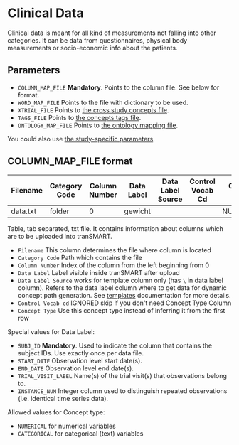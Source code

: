 Clinical Data
================

Clinical data is meant for all kind of measurements not falling into other
categories. It can be data from questionnaires, physical body measurements or
socio-economic info about the patients.


Parameters
------------
- `COLUMN_MAP_FILE` **Mandatory**. Points to the column file. See below for format.
- `WORD_MAP_FILE` Points to the file with dictionary to be used.
- `XTRIAL_FILE` Points to [the cross study concepts file](xtrial.md).
- `TAGS_FILE` Points to [the concepts tags file](tags.md).
- `ONTOLOGY_MAP_FILE` Points to [the ontology mapping file](ontology-mapping.md).

You could also use [the study-specific parameters](study-params.md).

COLUMN_MAP_FILE format
------------

|Filename|Category Code|Column Number|Data Label|Data Label Source|Control Vocab Cd|Concept Type |
|--------|-------------|-------------|----------|-----------------|----------------|-------------|
|data.txt|folder       |   0         |gewicht   |                 |                |NUMERICAL    |
Table, tab separated, txt file. It contains information about columns which are
to be uploaded into tranSMART.
- `Filename`  This column determines the file where
column is located
- `Category Code` Path which contains the file
- `Column Number` Index of the column from the left beginning from 0
- `Data Label`  Label visible inside tranSMART after upload
- `Data Label Source` works for template column only (has `\` in data label column). Refers to the data label column where to get data for dynamic concept path generation. See [templates](templates.md) documentation for more details.
- `Control Vocab cd`  IGNORED skip if you don't need Concept Type Column
- `Concept Type`  Use this concept type instead of inferring it from the first row

Special values for Data Label:
- `SUBJ_ID` **Mandatory**. Used to indicate the column that contains the subject IDs. Use exactly once per data file.
- `START_DATE` Observation level start date(s).
- `END_DATE` Observation level end date(s).
- `TRIAL_VISIT_LABEL` Name(s) of the trial visit(s) that observations belong to.
- `INSTANCE_NUM` Integer column used to distinguish repeated observations (i.e. identical time series data).

Allowed values for Concept type:
- `NUMERICAL` for numerical variables
- `CATEGORICAL` for categorical (text) variables 

